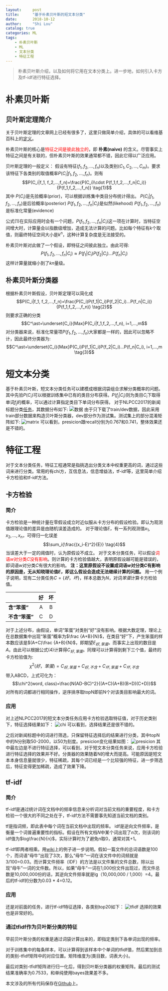 ```yaml
---
layout:     post
title:      "基于朴素贝叶斯的短文本分类"
date:       2018-10-12
author:     "Shi Lou"
catalog: true
categories: ML
tags:
    - 朴素贝叶斯
    - ML
    - 文本分类
    - 特征工程
---
```

> 朴素贝叶斯介绍，以及如何将它用在文本分类上。进一步地，如何引入卡方及tf-idf进行特征选择。
<!-- more -->

# 朴素贝叶斯
## 贝叶斯定理简介
关于贝叶斯定理的文章网上已经有很多了，这里只做简单介绍，具体的可以看维基百科上的[定义](https://zh.wikipedia.org/wiki/%E8%B4%9D%E5%8F%B6%E6%96%AF%E5%AE%9A%E7%90%86)。

朴素贝叶斯的核心是<font color=red>特征之间是彼此独立的</font>，即 **朴素(naive)** 的含义。尽管事实上特征之间是有关联的，但朴素贝叶斯的效果通常都不错，因此它得以广泛应用。

贝叶斯定理的一般定义：
假设有特征$(f_1, f_2,...,f_n)$以及类别$(C_1, C_2,...,C_m)$。要求该特征下各类别的取值概率$P(C_i|f_1,f_2,...,f_n)$。则有
$$P(C_i|f_1, f_2,...,f_n)=\frac{P(C_i)\cdot P(f_1,f_2,...,f_n|C_i)}{P(f_1,f_2,...,f_n)} \tag{1}$$
其中
$P(C_i)$是先验概率(prior)，可以根据训练集中类目分布统计得出。
$P(C_i|f_1,f_2,...,f_n)$是后验概率(posterior)
$P(f_1,f_2,...,f_n|C_i)$是似然(likehood)
$P(f_1,f_2,...,f_n)$是标准化常量(evidence)

公式(1)在实际应用时会有一个问题，$P(f_1,f_2,...,f_n|C_i)$这一项在计算时，当特征空间增大时，计算量会以指数级增加，造成无法计算的问题。比如每个特征有$k$个取值，则最终特征空间大小是$k^n$，这种计算复杂度是无法接受的。

朴素贝叶斯对此做了一个假设，即特征之间彼此独立。由此可得:
$$P(f_1,f_2,...,f_n|C_i) \approx P(f_1|C_i)P(f_2|C_i)...P(f_n|C_i)$$
这样计算量就缩小到了$kn$量级。

## 朴素贝叶斯分类器
根据朴素贝叶斯假设，贝叶斯定理可以简化成
$$P(C_i|f_1, f_2,...,f_n)=\frac{P(C_i)P(f_1|C_i)P(f_2|C_i)...P(f_n|C_i)}{P(f_1,f_2,...,f_n)} \tag{2}$$
则要求正确的分类
$$C^\ast=\underset{C_i}{Max}P(C_i|f_1,f_2,...,f_n), i=1,...,m$$
对分类器来说，标准化常量项$P(f_1,f_2,...,f_n)$大家都是一样的，因此可以忽略不计，因此最终分类器为:
$$C^\ast=\underset{C_i}{Max}P(C_i)P(f_1|C_i)P(f_2|C_i)...P(f_n|C_i), i=1,...,m \tag{3}$$

# 短文本分类
基于朴素贝叶斯，短文本分类任务可以建模成根据词袋组合求解分类概率的问题。其中先验$P(C_i)$可以根据训练集中已有的类目分布获得。$P(f_j|C_i)$则为类目$C_i$下取得单词$f_j$的概率，可以通过计算指定类目下单词分布获得。
对于NLPCC2017的新闻标题分类[任务](http://tcci.ccf.org.cn/conference/2017/dldoc/taskgline02.pdf)，其数据分布如下:
![数据](/images/data.jpg)
由于只下载了train/dev数据，因此采用train部分数据来构造贝叶斯分类器，dev部分作为测试集。测试集上的部分混淆矩阵如下:
![matrix](/images/matrix.jpg)
可以看到，presicion跟recall分别为0.767和0.741，整体效果还是不错的。

# 特征工程
对于文本分类任务，特征工程通常是指挑选出分类文本中权重更高的词，通过这些词来进行分类。常用的有chi方，互信息法，信息增益法，tf-idf等，这里简单介绍卡方检验和tf-idf方法。

## 卡方检验
### 简介
卡方检验是一种统计量在零假设成立时近似服从卡方分布的假设检验。即认为观测值跟理论值的差异是由随机误差造成的。
对于理论值$E$，有一系列观测值$x_1,x_2,...,x_n$，可得归一化误差
$$\sum_i{\frac{(x_i-E)^2}{E}} \tag{4}$$
当误差大于一定的阈值时，认为原假设不成立。
对于文本分类任务，可以假设<font color=red>词语$w$对分类$C$没有影响</font>。则计算的卡方检验值越大，表明原假设越可能是错误的，即词语$w$对分类$C$有很大的影响。
**注：这里原假设不设置成词语$w$对分类$C$有影响的原因是，无从知晓理论值$E$，即这么假设会造成无法继续计算的问题。**
用一个例子说明，现有二分类任务$C=\{好，坏\}$，样本总数为$N$，对词*笨蛋*计算卡方检验值。

| | 好 | 坏 |
|-|:-:|:-:|
|**含“笨蛋”**|A|B|
|**不含“笨蛋”**|C|D|

对于上述分布，由假设，单词“笨蛋”对类别“好”没有影响。根据大数定理，理论上在总数据集中出现“笨蛋”概率为$\frac {A+B}{N}$，在类目“好”下，产生笨蛋的样本数应该是$(A+C)\frac {A+B}{N}$，即期望$E_{好,笨蛋}$。而事实上出现的数目是$A$。由此可以根据公式(4)计算得$C_{好,笨蛋}$。同理可以计算得到剩下三个值，最终的卡方检验值为:
$$\chi^2(好，笨蛋)=C_{好,笨蛋}+C_{好,不含}+C_{坏,笨蛋}+C_{坏,不含}$$
带入ABCD，上式可化为：
$$\chi^2(word, class)=\frac{N(AD-BC)^2}{(A+C)(A+B)(B+D)(C+D)}$$
对所有的词都进行相同操作，逆序排序取topN即前N个对该类目影响最大的词。

### 应用
对上述NLPCC2017的短文本分类任务应用卡方检验选取特征值，对于历史类别下，特征选择结果如下：
![chi](/images/chi.jpg)
可以看到，选择结果还是很不错的。

之后对新闻标题中的词进行筛选，只保留特征选择后的结果进行分类，其中topN中的N分别取50-2000，以50为刻度。presicion变化结果如图：
![presicion](/images/presicion.jpg)
其中最左边是不进行特征选择，可以看到，对于短文本分类任务来说，应用卡方检验进行特征选择的效果并不好。分类器的效果随着N的增大而提高。可能原因是短文本本身信息量就很少，特征稀疏，其每个词已经是一个比较强的特征，进一步筛选后，特征变得更加稀疏，造成了效果下降。

## tf-idf
### 简介
tf-idf是通过统计词在文档中的频率信息来分析词对当前文档的重要程度，和卡方检验一个很大的不同之处在于，tf-idf方法不需要事先知道当前文档的类别。

tf是指词频，即此表中每个词在当前文档中出现的频率。
idf是逆向文件频率，是衡量一个词普遍重要性的指标。假设在所有文档$N$中某个词出现了$n$次，则该词的idf值为$log\frac{N}{n}$，实际计算时为了避免$n$取0，通常对其+1。

tf-idf即两者相乘。用[wiki](https://zh.wikipedia.org/wiki/Tf-idf)上的例子进一步说明。假如一篇文件的总词语数是100个，而词语“母牛”出现了3次，那么“母牛”一词在该文件中的词频就是3/100=0.03。而计算文件频率（IDF）的方法是以文件集的文件总数，除以出现“母牛”一词的文件数。所以，如果“母牛”一词在1,000份文件出现过，而文件总数是10,000,000份的话，其逆向文件频率就是lg（10,000,000 / 1,000）=4。最后的tf-idf的分数为0.03 * 4=0.12。
### 应用
还是对前面的任务，进行tf-idf特征选择，各类别top20如下： 
![tfidf](/images/tfidf.jpg)
选择的效果也是非常好的。
### 通过tfidf作为贝叶斯分类的特征
早前贝叶斯分类的权重是通过词袋计算出来的，即指定类别下各单词出现的频率。

对于训练集中的每条样本，可以计算得到该样本中个单词的tfidf值，然后累加到总的类别-tfidf矩阵中的对应位置。矩阵维度为(类目数，词表大小)。

最后对类别-tfidf矩阵进行归一化后，得到贝叶斯分类器的权重矩阵。最后的测试结果准确率为0.7533，和单纯使用bayes效果差不多。


本文涉及的所有代码保存在[Github](https://github.com/ybshen007/classification)上。
